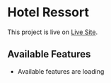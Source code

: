 # Hotel Ressort

This project is live on [Live Site](https://github.com/facebook/create-react-app).

## Available Features

- Available features are loading